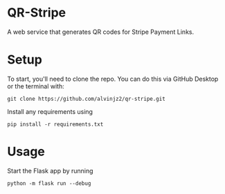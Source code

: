 # QR-Stripe
A web service that generates QR codes for Stripe Payment Links.

# Setup
To start, you'll need to clone the repo. You can do this via GitHub Desktop or the terminal with: 
```
git clone https://github.com/alvinjz2/qr-stripe.git
```

Install any requirements using 
```
pip install -r requirements.txt
```

# Usage
Start the Flask app by running 
```
python -m flask run --debug
```

